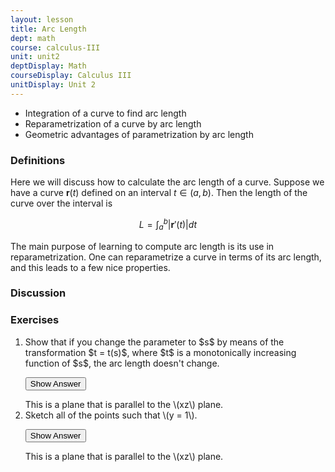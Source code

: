 ```yaml
---
layout: lesson
title: Arc Length
dept: math
course: calculus-III
unit: unit2
deptDisplay: Math
courseDisplay: Calculus III
unitDisplay: Unit 2
---
```


- Integration of a curve to find arc length
- Reparametrization of a curve by arc length
- Geometric advantages of parametrization by arc length

### Definitions

Here we will discuss how to calculate the arc length of a curve. Suppose we have a curve $\textbf{r}(t)$ defined on an interval $t\in (a,b)$. Then the length of the curve over the interval is 

$$L = \int_a^b |\textbf{r}'(t)| dt$$

The main purpose of learning to compute arc length is its use in reparametrization. One can reparametrize a curve in terms of its arc length, and this leads to a few nice properties. 

### Discussion


### Exercises

<ol>
<li> <div> Show that if you change the parameter to $s$ by means of the transformation $t = t(s)$, where $t$ is a monotonically increasing function of $s$, the arc length doesn't change. </div>


<button onclick="myFunction('answer2')" class="answerButton">Show Answer</button>
<div  id="answer2" class="answer">
This is a plane that is parallel to the \(xz\) plane. 
</div> </li>
<li> <div> Sketch all of the points such that \(y = 1\). </div>

<button onclick="myFunction('answer2')" class="answerButton">Show Answer</button>
<div  id="answer2" class="answer">
This is a plane that is parallel to the \(xz\) plane. 
</div> </li>
</ol>
